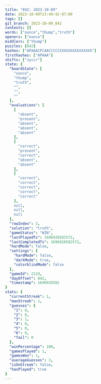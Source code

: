 ```yaml
---
title: "842: 2023-10-09"
date: 2023-10-09T23:49:42-07:00
tags: []
git_branch: 2023-10-09_842
contests: []
words: ["ounce","thump","truth"]
openers: ["ounce"]
middlers: ["thump"]
puzzles: [842]
hashes: ["APAAACPCAACCCCCXXXXXXXXXXXXXXX"]
firsthashes: ["APAAA"]
shifts: ["zyccr"]
state: {
  "boardState": [
    "ounce",
    "thump",
    "truth",
    "",
    "",
    ""
  ],
  "evaluations": [
    [
      "absent",
      "present",
      "absent",
      "absent",
      "absent"
    ],
    [
      "correct",
      "present",
      "correct",
      "absent",
      "absent"
    ],
    [
      "correct",
      "correct",
      "correct",
      "correct",
      "correct"
    ],
    null,
    null,
    null
  ],
  "rowIndex": 3,
  "solution": "truth",
  "gameStatus": "WIN",
  "lastPlayedTs": 1696920582572,
  "lastCompletedTs": 1696920582572,
  "hardMode": false,
  "settings": {
    "hardMode": false,
    "darkMode": true,
    "colorblindMode": false
  },
  "gameId": 2129,
  "dayOffset": 842,
  "timestamp": 1696920582
}
stats: {
  "currentStreak": 1,
  "maxStreak": 1,
  "guesses": {
    "1": 0,
    "2": 0,
    "3": 1,
    "4": 0,
    "5": 0,
    "6": 0,
    "fail": 0
  },
  "winPercentage": 100,
  "gamesPlayed": 1,
  "gamesWon": 1,
  "averageGuesses": 3,
  "isOnStreak": false,
  "hasPlayed": true
}
---
```

<!-- more -->
